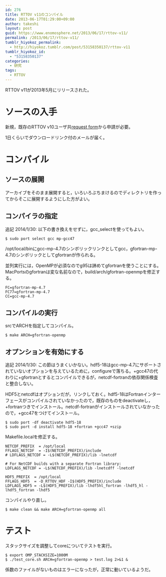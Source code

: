```yaml
---
id: 276
title: RTTOV v11のコンパイル
date: 2013-06-17T01:29:00+09:00
author: takeshi
layout: post
guid: https://www.enomosphere.net/2013/06/17/rttov-v11/
permalink: /2013/06/17/rttov-v11/
tumblr_hiyokoz_permalink:
  - http://hiyokoz.tumblr.com/post/53158350137/rttov-v11
tumblr_hiyokoz_id:
  - "53158350137"
categories:
  - 研究
tags:
  - RTTOV
---
```


RTTOV v11が2013年5月にリリースされた。<!--more-->

<h1>ソースの入手</h1>
新規，既存のRTTOV v10ユーザ共<a href="http://research.metoffice.gov.uk/research/interproj/nwpsaf/rtm/index.html">request form</a>から申請が必要。

1日くらいでダウンロードリンク付のメールが届く。
<h1>コンパイル</h1>
<h2>ソースの展開</h2>
アーカイブをそのまま展開すると，いろいろぶちまけるのでディレクトリを作ってからそこに展開するようにした方がよい。
<h2>コンパイラの指定</h2>
追記 2014/1/30: 以下の書き換えをせずに，gcc_selectを使ってもよい。
<pre><code>$ sudo port select gcc mp-gcc47
</code></pre>
/opt/local/binにgcc-mp-4.7のシンボリックリンクとしてgcc，gfortran-mp-4.7のシンボリックとしてgfortranが作られる。

並列実行には，OpenMPが必須なのでg95は諦めてgfortranを使うことにする。MacPortsのgfortranは変な名前なので，build/arch/gfortran-openmpを修正する。
<pre><code>FC=gfortran-mp-4.7
FC77=gfortran-mp-4.7
CC=gcc-mp-4.7
</code></pre>
<h2>コンパイルの実行</h2>
srcでARCHを指定してコンパイル。
<pre><code>$ make ARCH=gfortran-openmp
</code></pre>
<h2>オプンションを有効にする</h2>
追記 2014/1/30: この節はうまくいかない。hdf5-18はgcc-mp-4.7にサポートされていないオプションを与えているために，configureで落ちる。+gcc47の代わりに+gfortranとするとコンパイルできるが，netcdf-fortranの依存関係検査と整合しない。

HDF5とnetcdfはオプションだが，リンクしておく。hdf5-18はFortranインターフェースがコンパイルされていなかったので，既存のものをdeactivateし，+fortranつきでインストール。netcdf-fortranがインストールされていなかったので，+gcc47をつけてインストール。
<pre><code>$ sudo port -df deactivate hdf5-18
$ sudo port -d install hdf5-18 +fortran +gcc47 +szip
</code></pre>
Makefile.localを修正する。
<pre><code>NETCDF_PREFIX  = /opt/local
FFLAGS_NETCDF  = -I$(NETCDF_PREFIX)/include
# LDFLAGS_NETCDF = -L$(NETCDF_PREFIX)/lib -lnetcdf

# For NetCDF builds with a separate Fortran library:
LDFLAGS_NETCDF = -L$(NETCDF_PREFIX)/lib -lnetcdff -lnetcdf

HDF5_PREFIX  = /opt/local
FFLAGS_HDF5  = -D_RTTOV_HDF -I$(HDF5_PREFIX)/include
LDFLAGS_HDF5 = -L$(HDF5_PREFIX)/lib -lhdf5hl_fortran -lhdf5_hl -lhdf5_fortran -lhdf5
</code></pre>
コンパイルやり直し。
<pre><code>$ make clean &amp;&amp; make ARCH=gfortran-openmp all
</code></pre>
<h1>テスト</h1>
スタックサイズを調整してcoreについてテストを実行。
<pre><code>$ export OMP_STACKSIZE=1000M
$ ./test_core.sh ARCH=gfortran-openmp &gt; test.log 2&gt;&amp;1 &amp;
</code></pre>
係数のファイルがないものはエラーになったが，正常に動いているようだ。